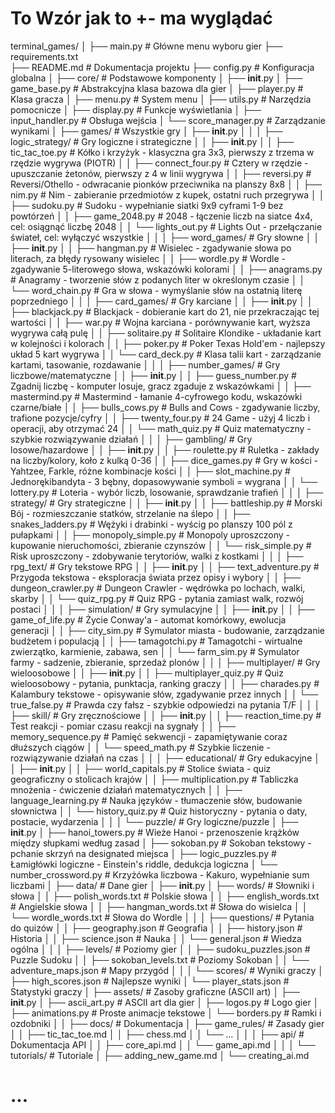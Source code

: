 



# To Wzór jak to +- ma wyglądać

terminal_games/
│
├── main.py                          # Główne menu wyboru gier
├── requirements.txt                  
├── README.md                        # Dokumentacja projektu
├── config.py                        # Konfiguracja globalna
│
├── core/                            # Podstawowe komponenty
│   ├── __init__.py
│   ├── game_base.py                 # Abstrakcyjna klasa bazowa dla gier
│   ├── player.py                    # Klasa gracza
│   ├── menu.py                      # System menu
│   ├── utils.py                     # Narzędzia pomocnicze
│   ├── display.py                   # Funkcje wyświetlania
│   ├── input_handler.py             # Obsługa wejścia
│   └── score_manager.py             # Zarządzanie wynikami
│
├── games/                           # Wszystkie gry
│   ├── __init__.py
│   │
│   ├── logic_strategy/              # Gry logiczne i strategiczne
│   │   ├── __init__.py
│   │   ├── tic_tac_toe.py          # Kółko i krzyżyk - klasyczna gra 3x3, pierwszy z trzema w rzędzie wygrywa (PIOTR)
│   │   ├── connect_four.py         # Cztery w rzędzie - upuszczanie żetonów, pierwszy z 4 w linii wygrywa
│   │   ├── reversi.py              # Reversi/Othello - odwracanie pionków przeciwnika na planszy 8x8
│   │   ├── nim.py                  # Nim - zabieranie przedmiotów z kupek, ostatni ruch przegrywa
│   │   ├── sudoku.py               # Sudoku - wypełnianie siatki 9x9 cyframi 1-9 bez powtórzeń
│   │   ├── game_2048.py            # 2048 - łączenie liczb na siatce 4x4, cel: osiągnąć liczbę 2048
│   │   └── lights_out.py           # Lights Out - przełączanie świateł, cel: wyłączyć wszystkie
│   │
│   ├── word_games/                 # Gry słowne
│   │   ├── __init__.py
│   │   ├── hangman.py              # Wisielec - zgadywanie słowa po literach, za błędy rysowany wisielec
│   │   ├── wordle.py               # Wordle - zgadywanie 5-literowego słowa, wskazówki kolorami
│   │   ├── anagrams.py             # Anagramy - tworzenie słów z podanych liter w określonym czasie
│   │   └── word_chain.py           # Gra w słowa - wymyślanie słów na ostatnią literę poprzedniego
│   │
│   ├── card_games/                 # Gry karciane
│   │   ├── __init__.py
│   │   ├── blackjack.py            # Blackjack - dobieranie kart do 21, nie przekraczając tej wartości
│   │   ├── war.py                  # Wojna karciana - porównywanie kart, wyższa wygrywa całą pulę
│   │   ├── solitaire.py            # Solitaire Klondike - układanie kart w kolejności i kolorach
│   │   ├── poker.py                # Poker Texas Hold'em - najlepszy układ 5 kart wygrywa
│   │   └── card_deck.py            # Klasa talii kart - zarządzanie kartami, tasowanie, rozdawanie
│   │
│   ├── number_games/               # Gry liczbowe/matematyczne
│   │   ├── __init__.py
│   │   ├── guess_number.py         # Zgadnij liczbę - komputer losuje, gracz zgaduje z wskazówkami
│   │   ├── mastermind.py           # Mastermind - łamanie 4-cyfrowego kodu, wskazówki czarne/białe
│   │   ├── bulls_cows.py           # Bulls and Cows - zgadywanie liczby, trafione pozycje/cyfry
│   │   ├── twenty_four.py          # 24 Game - użyj 4 liczb i operacji, aby otrzymać 24
│   │   └── math_quiz.py            # Quiz matematyczny - szybkie rozwiązywanie działań
│   │
│   ├── gambling/                   # Gry losowe/hazardowe
│   │   ├── __init__.py
│   │   ├── roulette.py             # Ruletka - zakłady na liczby/kolory, koło z kulką 0-36
│   │   ├── dice_games.py           # Gry w kości - Yahtzee, Farkle, różne kombinacje kości
│   │   ├── slot_machine.py         # Jednorękibandyta - 3 bębny, dopasowywanie symboli = wygrana
│   │   └── lottery.py              # Loteria - wybór liczb, losowanie, sprawdzanie trafień
│   │
│   ├── strategy/                   # Gry strategiczne
│   │   ├── __init__.py
│   │   ├── battleship.py           # Morski Bój - rozmieszczanie statków, strzelanie na ślepo
│   │   ├── snakes_ladders.py       # Wężyki i drabinki - wyścig po planszy 100 pól z pułapkami
│   │   ├── monopoly_simple.py      # Monopoly uproszczony - kupowanie nieruchomości, zbieranie czynszów
│   │   └── risk_simple.py          # Risk uproszczony - zdobywanie terytoriów, walki z kostkami
│   │
│   ├── rpg_text/                   # Gry tekstowe RPG
│   │   ├── __init__.py
│   │   ├── text_adventure.py       # Przygoda tekstowa - eksploracja świata przez opisy i wybory
│   │   ├── dungeon_crawler.py      # Dungeon Crawler - wędrówka po lochach, walki, skarby
│   │   └── quiz_rpg.py             # Quiz RPG - pytania zamiast walk, rozwój postaci
│   │
│   ├── simulation/                 # Gry symulacyjne
│   │   ├── __init__.py
│   │   ├── game_of_life.py         # Życie Conway'a - automat komórkowy, ewolucja generacji
│   │   ├── city_sim.py             # Symulator miasta - budowanie, zarządzanie budżetem i populacją
│   │   ├── tamagotchi.py           # Tamagotchi - wirtualne zwierzątko, karmienie, zabawa, sen
│   │   └── farm_sim.py             # Symulator farmy - sadzenie, zbieranie, sprzedaż plonów
│   │
│   ├── multiplayer/                # Gry wieloosobowe
│   │   ├── __init__.py
│   │   ├── multiplayer_quiz.py     # Quiz wieloosobowy - pytania, punktacja, ranking graczy
│   │   ├── charades.py             # Kalambury tekstowe - opisywanie słów, zgadywanie przez innych
│   │   └── true_false.py           # Prawda czy fałsz - szybkie odpowiedzi na pytania T/F
│   │
│   ├── skill/                      # Gry zręcznościowe
│   │   ├── __init__.py
│   │   ├── reaction_time.py        # Test reakcji - pomiar czasu reakcji na sygnały
│   │   ├── memory_sequence.py      # Pamięć sekwencji - zapamiętywanie coraz dłuższych ciągów
│   │   └── speed_math.py           # Szybkie liczenie - rozwiązywanie działań na czas
│   │
│   ├── educational/                # Gry edukacyjne
│   │   ├── __init__.py
│   │   ├── world_capitals.py       # Stolice świata - quiz geograficzny o stolicach krajów
│   │   ├── multiplication.py       # Tabliczka mnożenia - ćwiczenie działań matematycznych
│   │   ├── language_learning.py    # Nauka języków - tłumaczenie słów, budowanie słownictwa
│   │   └── history_quiz.py         # Quiz historyczny - pytania o daty, postacie, wydarzenia
│   │
│   └── puzzle/                     # Gry logiczne/puzzle
│       ├── __init__.py
│       ├── hanoi_towers.py         # Wieże Hanoi - przenoszenie krążków między słupkami według zasad
│       ├── sokoban.py              # Sokoban tekstowy - pchanie skrzyń na designated miejsca
│       ├── logic_puzzles.py        # Łamigłówki logiczne - Einstein's riddle, dedukcja logiczna
│       └── number_crossword.py     # Krzyżówka liczbowa - Kakuro, wypełnianie sum liczbami
│
├── data/                           # Dane gier
│   ├── __init__.py
│   ├── words/                      # Słowniki i słowa
│   │   ├── polish_words.txt        # Polskie słowa
│   │   ├── english_words.txt       # Angielskie słowa
│   │   ├── hangman_words.txt       # Słowa do wisielca
│   │   └── wordle_words.txt        # Słowa do Wordle
│   │
│   ├── questions/                  # Pytania do quizów
│   │   ├── geography.json          # Geografia
│   │   ├── history.json            # Historia
│   │   ├── science.json            # Nauka
│   │   └── general.json            # Wiedza ogólna
│   │
│   ├── levels/                     # Poziomy gier
│   │   ├── sudoku_puzzles.json     # Puzzle Sudoku
│   │   ├── sokoban_levels.txt      # Poziomy Sokoban
│   │   └── adventure_maps.json     # Mapy przygód
│   │
│   └── scores/                     # Wyniki graczy
│       ├── high_scores.json        # Najlepsze wyniki
│       └── player_stats.json       # Statystyki graczy
│
├── assets/                         # Zasoby graficzne (ASCII art)
│   ├── __init__.py
│   ├── ascii_art.py               # ASCII art dla gier
│   ├── logos.py                   # Logo gier
│   ├── animations.py              # Proste animacje tekstowe
│   └── borders.py                 # Ramki i ozdobniki
│
│
├── docs/                          # Dokumentacja
│   ├── game_rules/                # Zasady gier
│   │   ├── tic_tac_toe.md
│   │   ├── chess.md
│   │   └── ...
│   │
│   ├── api/                       # Dokumentacja API
│   │   ├── core_api.md
│   │   └── game_api.md
│   │
│   └── tutorials/                 # Tutoriale
│       ├── adding_new_game.md
│       └── creating_ai.md

# ...






















